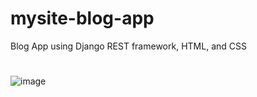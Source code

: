 # mysite-blog-app
Blog App using Django REST framework, HTML, and CSS


# 
![image](https://github.com/ankurRangi/mysite-blog-app/assets/32847436/0dc9f6b1-d93b-44d0-8c87-64880ffe8d34)
